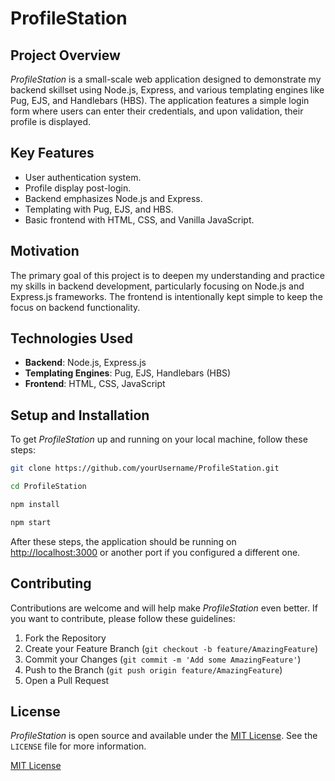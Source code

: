 # ProfileStation

## Project Overview

_ProfileStation_ is a small-scale web application designed to demonstrate my backend skillset using Node.js, Express, and various templating engines like Pug, EJS, and Handlebars (HBS). The application features a simple login form where users can enter their credentials, and upon validation, their profile is displayed.

## Key Features

- User authentication system.
- Profile display post-login.
- Backend emphasizes Node.js and Express.
- Templating with Pug, EJS, and HBS.
- Basic frontend with HTML, CSS, and Vanilla JavaScript.

## Motivation

The primary goal of this project is to deepen my understanding and practice my skills in backend development, particularly focusing on Node.js and Express.js frameworks. The frontend is intentionally kept simple to keep the focus on backend functionality.

## Technologies Used

- **Backend**: Node.js, Express.js
- **Templating Engines**: Pug, EJS, Handlebars (HBS)
- **Frontend**: HTML, CSS, JavaScript

## Setup and Installation

To get _ProfileStation_ up and running on your local machine, follow these steps:

```bash
git clone https://github.com/yourUsername/ProfileStation.git
```
```bash
cd ProfileStation
```
```bash
npm install
```
```bash
npm start
```
After these steps, the application should be running on [http://localhost:3000](http://localhost:3000) or another port if you configured a different one.

## Contributing

Contributions are welcome and will help make _ProfileStation_ even better. If you want to contribute, please follow these guidelines:

1. Fork the Repository
2. Create your Feature Branch (`git checkout -b feature/AmazingFeature`)
3. Commit your Changes (`git commit -m 'Add some AmazingFeature'`)
4. Push to the Branch (`git push origin feature/AmazingFeature`)
5. Open a Pull Request

## License

_ProfileStation_ is open source and available under the [MIT License](https://opensource.org/licenses/MIT). See the `LICENSE` file for more information.

[MIT License](https://github.com/m-mdy-m/ProfileStation/blob/main/LICENSE)